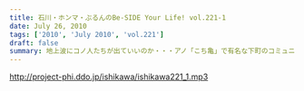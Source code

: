 ```yaml
---
title: 石川・ホンマ・ぶるんのBe-SIDE Your Life! vol.221-1
date: July 26, 2010
tags: ['2010', 'July 2010', 'vol.221']
draft: false
summary: 地上波にコノ人たちが出ていいのか・・・アノ「こち亀」で有名な下町のコミュニティーFMに登場しちゃうわけです。NAMAE
---
```


http://project-phi.ddo.jp/ishikawa/ishikawa221_1.mp3
